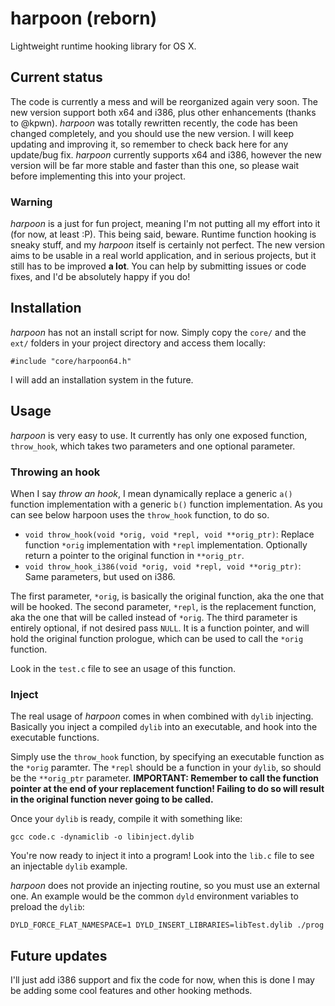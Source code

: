 # harpoon (reborn)
Lightweight runtime hooking library for OS X.

## Current status
The code is currently a mess and will be reorganized again very soon. The new version support both x64 and i386, plus other enhancements (thanks to @kpwn).
*harpoon* was totally rewritten recently, the code has been changed completely, and you should use the new version.
I will keep updating and improving it, so remember to check back here for any update/bug fix.
*harpoon* currently supports x64 and i386, however the new version will be far more stable and faster than this one, so please wait before implementing this into your project.

### Warning
*harpoon* is a just for fun project, meaning I'm not putting all my effort into it (for now, at least :P). This being said,
beware. Runtime function hooking is sneaky stuff, and my *harpoon* itself is certainly not perfect.
The new version aims to be usable in a real world application, and in serious projects, but it still has to be improved **a lot**.
You can help by submitting issues or code fixes, and I'd be absolutely happy if you do!

## Installation
*harpoon* has not an install script for now. Simply copy the `core/` and the `ext/` folders in your project directory and access them locally:

    #include "core/harpoon64.h"

I will add an installation system in the future. 

## Usage
*harpoon* is very easy to use. It currently has only one exposed function, `throw_hook`, which takes two parameters and one optional parameter.

### Throwing an hook
When I say *throw an hook*, I mean dynamically replace a generic `a()` function implementation with a generic `b()` function implementation. As you can see below harpoon uses the `throw_hook` function, to do so.

+ `void throw_hook(void *orig, void *repl, void **orig_ptr)`: Replace function `*orig` implementation with `*repl` implementation. Optionally return a pointer to the original function in `**orig_ptr`.
+ `void throw_hook_i386(void *orig, void *repl, void **orig_ptr)`: Same parameters, but used on i386.

The first parameter, `*orig`, is basically the original function, aka the one that will be hooked. The second parameter, `*repl`, is the replacement function, aka the one that will be called instead of `*orig`.
The third parameter is entirely optional, if not desired pass `NULL`. It is a function pointer, and will hold the original function prologue, which can be used to call the `*orig` function.

Look in the `test.c` file to see an usage of this function.

### Inject
The real usage of *harpoon* comes in when combined with `dylib` injecting. Basically you inject a compiled `dylib` into an executable, and hook into the executable functions.

Simply use the `throw_hook` function, by specifying an executable function as the `*orig` paramter. The `*repl` should be a function in your `dylib`, so should be the `**orig_ptr` parameter. **IMPORTANT: Remember to call the function pointer at the end of your replacement function! Failing to do so will result in the original function never going to be called.**

Once your `dylib` is ready, compile it with something like:

    gcc code.c -dynamiclib -o libinject.dylib

You're now ready to inject it into a program! Look into the `lib.c` file to see an injectable `dylib` example.

*harpoon* does not provide an injecting routine, so you must use an external one. An example would be the common `dyld` environment variables to preload the `dylib`:

    DYLD_FORCE_FLAT_NAMESPACE=1 DYLD_INSERT_LIBRARIES=libTest.dylib ./prog

## Future updates
I'll just add i386 support and fix the code for now, when this is done I may be adding some cool features and other hooking methods.
